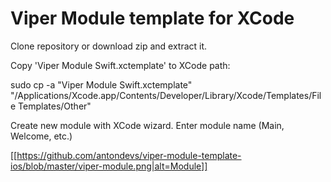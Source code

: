 # Viper Module template for XCode

Clone repository or download zip and extract it.

Copy 'Viper Module Swift.xctemplate' to XCode path:

sudo cp -a "Viper Module Swift.xctemplate" "/Applications/Xcode.app/Contents/Developer/Library/Xcode/Templates/File Templates/Other"

Create new module with XCode wizard. Enter module name (Main, Welcome, etc.)

[[https://github.com/antondevs/viper-module-template-ios/blob/master/viper-module.png|alt=Module]]
